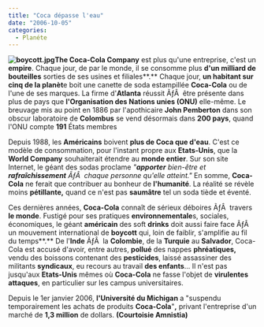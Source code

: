 ```yaml
---
title: "Coca dépasse l'eau"
date: "2006-10-05"
categories: 
  - Planéte
---
```


**![boycott.jpg](/uploads/2006/10/boycott.kucukresim.jpg)The Coca-Cola Company** est plus qu'une entreprise, c'est un **empire**. Chaque jour, de par le monde, il se consomme plus **d'un milliard de bouteilles** sorties de ses usines et filiales**.** Chaque jour, **un habitant sur cinq de la planèt**e boit une canette de soda estampillée **Coca-Cola** ou de l'une de ses marques. La firme d'**Atlanta** réussit ÃƒÂ  être présente dans plus de pays que **l'Organisation des Nations unies (ONU)** elle-même. Le breuvage mis au point en 1886 par l'apothicaire **John Pemberton** dans son obscur laboratoire de **Colombus** se vend désormais dans **200 pays**, quand l'ONU compte **191** États membres

Depuis 1988, les **Américains** boivent **plus de Coca que d'eau**. C'est ce modèle de consommation, pour l'instant propre aux **Etats-Unis**, que la **World Company** souhaiterait étendre au **monde entier**. Sur son site Internet, le géant des sodas proclame _"**apporter** bien-être et **rafraîchissement** ÃƒÂ  chaque personne qu'elle atteint."_ En somme, **Coca-Cola** ne ferait que contribuer au bonheur de **l'humanité**. La réalité se révèle moins **pétillante,** quand ce n'est pas **saumâtre** tel un soda tiède et éventé.

Ces dernières années, **Coca-Cola** connaît de sérieux déboires ÃƒÂ  travers **le monde**. Fustigé pour ses pratiques **environnementale**s, sociales, économiques, le géant **américain** des soft **drinks** doit aussi faire face ÃƒÂ  un mouvement international de **boycott** qui, loin de faiblir, s'amplifie au fil du temps**.** De l'**Inde** ÃƒÂ  la **Colombie**, de la **Turquie** au **Salvador**, Coca-Cola est accusé d'avoir, entre autres, **pollué** des nappes **phréatiques,** vendu des boissons contenant des **pesticides**, laissé assassiner des militants **syndicaux**, eu recours au travail **des enfants**... Il n'est pas jusqu'aux **Etats-Unis** mêmes où **Coca-Cola** ne fasse l'objet de **virulentes attaques**, en particulier sur les campus universitaires.

Depuis le 1er janvier 2006, **l'Université du Michigan** a "suspendu temporairement les achats de produits **Coca-Cola**"**,** privant l'entreprise d'un marché de **1,3 million** de dollars. **(Courtoisie Amnistia)**
